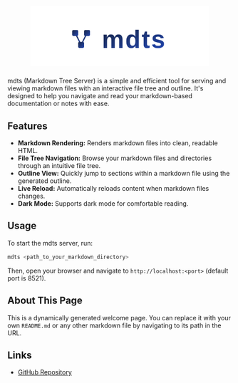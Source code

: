 <h1 align="center">
  <img src="../packages/frontend/public/logo.svg" alt="mdts" width="400">
</h1>

mdts (Markdown Tree Server) is a simple and efficient tool for serving and viewing markdown files with an interactive file tree and outline. It's designed to help you navigate and read your markdown-based documentation or notes with ease.

## Features

*   **Markdown Rendering:** Renders markdown files into clean, readable HTML.
*   **File Tree Navigation:** Browse your markdown files and directories through an intuitive file tree.
*   **Outline View:** Quickly jump to sections within a markdown file using the generated outline.
*   **Live Reload:** Automatically reloads content when markdown files changes.
*   **Dark Mode:** Supports dark mode for comfortable reading.

## Usage

To start the mdts server, run:

```bash
mdts <path_to_your_markdown_directory>
```

Then, open your browser and navigate to `http://localhost:<port>` (default port is 8521).

## About This Page

This is a dynamically generated welcome page. You can replace it with your own `README.md` or any other markdown file by navigating to its path in the URL.

## Links

*   [GitHub Repository](https://github.com/unhappychoice/mdts)
